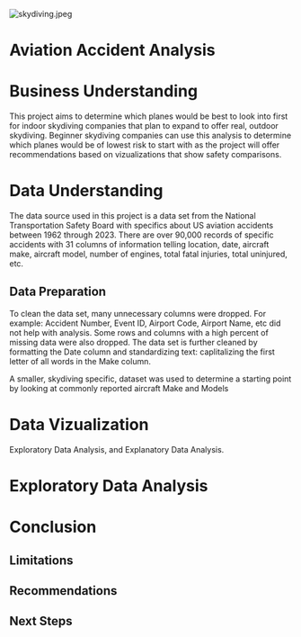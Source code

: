 ![skydiving.jpeg](attachment:9673d647-98d3-4e86-808c-70956acad956.jpeg)

# Aviation Accident Analysis

# Business Understanding
This project aims to determine which planes would be best to look into first for indoor skydiving companies that plan to expand to offer real, outdoor skydiving. Beginner skydiving companies can use this analysis to determine which planes would be of lowest risk to start with as the project will offer recommendations based on vizualizations that show safety comparisons.

# Data Understanding
The data source used in this project is a data set from the National Transportation Safety Board with specifics about US aviation accidents between 1962 through 2023. There are over 90,000 records of specific accidents with 31 columns of information telling location, date, aircraft make, aircraft model, number of engines, total fatal injuries, total uninjured, etc. 


## Data Preparation
To clean the data set, many unnecessary columns were dropped. For example: Accident Number, Event ID, Airport Code, Airport Name, etc did not help with analysis. Some rows and columns with a high percent of missing data were also dropped. The data set is further cleaned by formatting the Date column and standardizing text: caplitalizing the first letter of all words in the Make column.

A smaller, skydiving specific, dataset was used to determine a starting point by looking at commonly reported aircraft Make and Models 

# Data Vizualization


Exploratory Data Analysis, and Explanatory Data Analysis.


# Exploratory Data Analysis

# Conclusion

## Limitations

## Recommendations

## Next Steps
